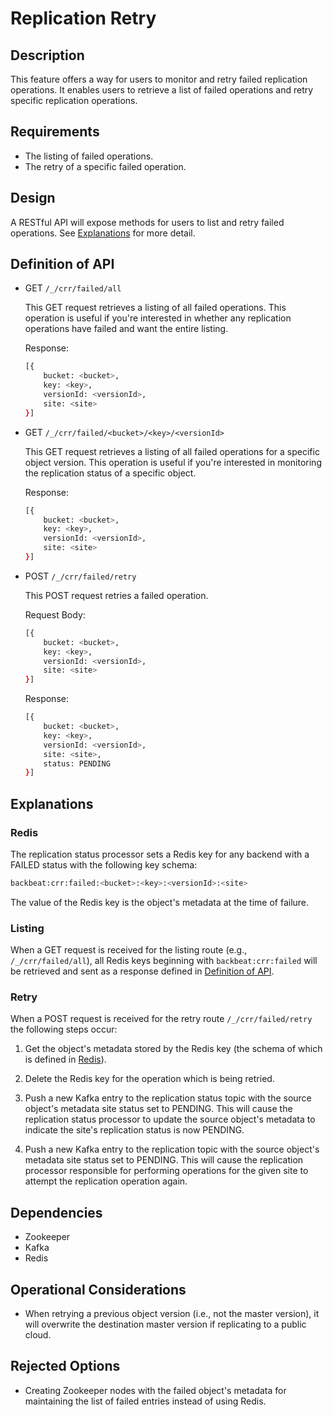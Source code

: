 # Replication Retry

## Description

This feature offers a way for users to monitor and retry failed replication
operations. It enables users to retrieve a list of failed operations and retry
specific replication operations.

## Requirements

* The listing of failed operations.
* The retry of a specific failed operation.

## Design

A RESTful API will expose methods for users to list and retry failed operations.
See [Explanations](#explanations) for more detail.

## Definition of API

* GET `/_/crr/failed/all`

    This GET request retrieves a listing of all failed operations. This
    operation is useful if you're interested in whether any replication
    operations have failed and want the entire listing.

    Response:

    ```sh
    [{
        bucket: <bucket>,
        key: <key>,
        versionId: <versionId>,
        site: <site>
    }]
    ```

* GET `/_/crr/failed/<bucket>/<key>/<versionId>`

    This GET request retrieves a listing of all failed operations for a specific
    object version. This operation is useful if you're interested in monitoring
    the replication status of a specific object.

    Response:

    ```sh
    [{
        bucket: <bucket>,
        key: <key>,
        versionId: <versionId>,
        site: <site>
    }]
    ```

* POST `/_/crr/failed/retry`

    This POST request retries a failed operation.

    Request Body:

    ```sh
    [{
        bucket: <bucket>,
        key: <key>,
        versionId: <versionId>,
        site: <site>
    }]
    ```

    Response:

    ```sh
    [{
        bucket: <bucket>,
        key: <key>,
        versionId: <versionId>,
        site: <site>,
        status: PENDING
    }]
    ```

## Explanations

### Redis

The replication status processor sets a Redis key for any backend with a FAILED
status with the following key schema:

```sh
backbeat:crr:failed:<bucket>:<key>:<versionId>:<site>
```

The value of the Redis key is the object's metadata at the time of failure.

### Listing

When a GET request is received for the listing route (e.g.,
`/_/crr/failed/all`), all Redis keys beginning with `backbeat:crr:failed` will
be retrieved and sent as a response defined in [Definition of
API](#definition-of-api).

### Retry

When a POST request is received for the retry route `/_/crr/failed/retry` the
following steps occur:

1. Get the object's metadata stored by the Redis key (the schema of which is
   defined in [Redis](#redis)).

2. Delete the Redis key for the operation which is being retried.

3. Push a new Kafka entry to the replication status topic with the source
   object's metadata site status set to PENDING. This will cause the replication
   status processor to update the source object's metadata to indicate the
   site's replication status is now PENDING.

4. Push a new Kafka entry to the replication topic with the source object's
   metadata site status set to PENDING. This will cause the replication
   processor responsible for performing operations for the given site to attempt
   the replication operation again.

## Dependencies

* Zookeeper
* Kafka
* Redis

## Operational Considerations

* When retrying a previous object version (i.e., not the master version), it
  will overwrite the destination master version if replicating to a public
  cloud.

## Rejected Options

* Creating Zookeeper nodes with the failed object's metadata for maintaining the
  list of failed entries instead of using Redis.
